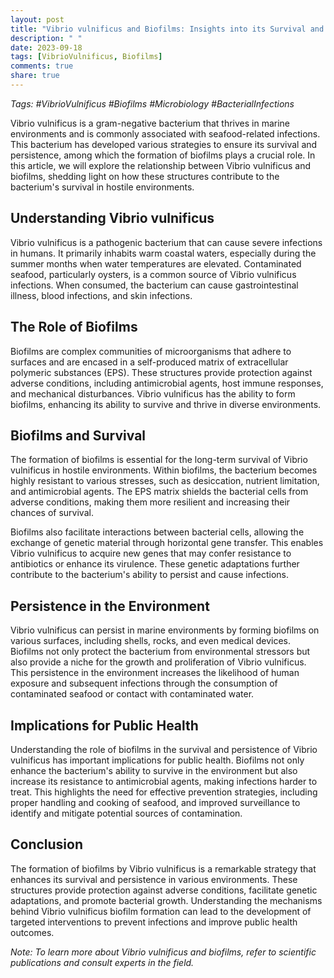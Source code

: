 ```yaml
---
layout: post
title: "Vibrio vulnificus and Biofilms: Insights into its Survival and Persistence"
description: " "
date: 2023-09-18
tags: [VibrioVulnificus, Biofilms]
comments: true
share: true
---
```


*Tags: #VibrioVulnificus #Biofilms #Microbiology #BacterialInfections*

Vibrio vulnificus is a gram-negative bacterium that thrives in marine environments and is commonly associated with seafood-related infections. This bacterium has developed various strategies to ensure its survival and persistence, among which the formation of biofilms plays a crucial role. In this article, we will explore the relationship between Vibrio vulnificus and biofilms, shedding light on how these structures contribute to the bacterium's survival in hostile environments.

## Understanding Vibrio vulnificus

Vibrio vulnificus is a pathogenic bacterium that can cause severe infections in humans. It primarily inhabits warm coastal waters, especially during the summer months when water temperatures are elevated. Contaminated seafood, particularly oysters, is a common source of Vibrio vulnificus infections. When consumed, the bacterium can cause gastrointestinal illness, blood infections, and skin infections.

## The Role of Biofilms

Biofilms are complex communities of microorganisms that adhere to surfaces and are encased in a self-produced matrix of extracellular polymeric substances (EPS). These structures provide protection against adverse conditions, including antimicrobial agents, host immune responses, and mechanical disturbances. Vibrio vulnificus has the ability to form biofilms, enhancing its ability to survive and thrive in diverse environments.

## Biofilms and Survival

The formation of biofilms is essential for the long-term survival of Vibrio vulnificus in hostile environments. Within biofilms, the bacterium becomes highly resistant to various stresses, such as desiccation, nutrient limitation, and antimicrobial agents. The EPS matrix shields the bacterial cells from adverse conditions, making them more resilient and increasing their chances of survival.

Biofilms also facilitate interactions between bacterial cells, allowing the exchange of genetic material through horizontal gene transfer. This enables Vibrio vulnificus to acquire new genes that may confer resistance to antibiotics or enhance its virulence. These genetic adaptations further contribute to the bacterium's ability to persist and cause infections.

## Persistence in the Environment

Vibrio vulnificus can persist in marine environments by forming biofilms on various surfaces, including shells, rocks, and even medical devices. Biofilms not only protect the bacterium from environmental stressors but also provide a niche for the growth and proliferation of Vibrio vulnificus. This persistence in the environment increases the likelihood of human exposure and subsequent infections through the consumption of contaminated seafood or contact with contaminated water.

## Implications for Public Health

Understanding the role of biofilms in the survival and persistence of Vibrio vulnificus has important implications for public health. Biofilms not only enhance the bacterium's ability to survive in the environment but also increase its resistance to antimicrobial agents, making infections harder to treat. This highlights the need for effective prevention strategies, including proper handling and cooking of seafood, and improved surveillance to identify and mitigate potential sources of contamination.

## Conclusion

The formation of biofilms by Vibrio vulnificus is a remarkable strategy that enhances its survival and persistence in various environments. These structures provide protection against adverse conditions, facilitate genetic adaptations, and promote bacterial growth. Understanding the mechanisms behind Vibrio vulnificus biofilm formation can lead to the development of targeted interventions to prevent infections and improve public health outcomes.

*Note: To learn more about Vibrio vulnificus and biofilms, refer to scientific publications and consult experts in the field.*